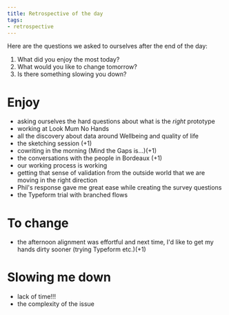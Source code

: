 ```yaml
---
title: Retrospective of the day
tags:
- retrospective
---
```


Here are the questions we asked to ourselves after the end of the day:

1. What did you enjoy the most today?
2. What would you like to change tomorrow?
3. Is there something slowing you down?


# Enjoy

- asking ourselves the hard questions about what is the _right_ prototype
- working at Look Mum No Hands
- all the discovery about data around Wellbeing and quality of life
- the sketching session (+1)
- cowriting in the morning (Mind the Gaps is...)(+1)
- the conversations with the people in Bordeaux (+1)
- our working process is working
- getting that sense of validation from the outside world that we are moving in the right direction
- Phil's response gave me great ease while creating the survey questions
- the Typeform trial with branched flows

# To change

- the afternoon alignment was effortful and next time, I'd like to get my hands dirty sooner (trying Typeform etc.)(+1)

# Slowing me down

- lack of time!!!
- the complexity of the issue
